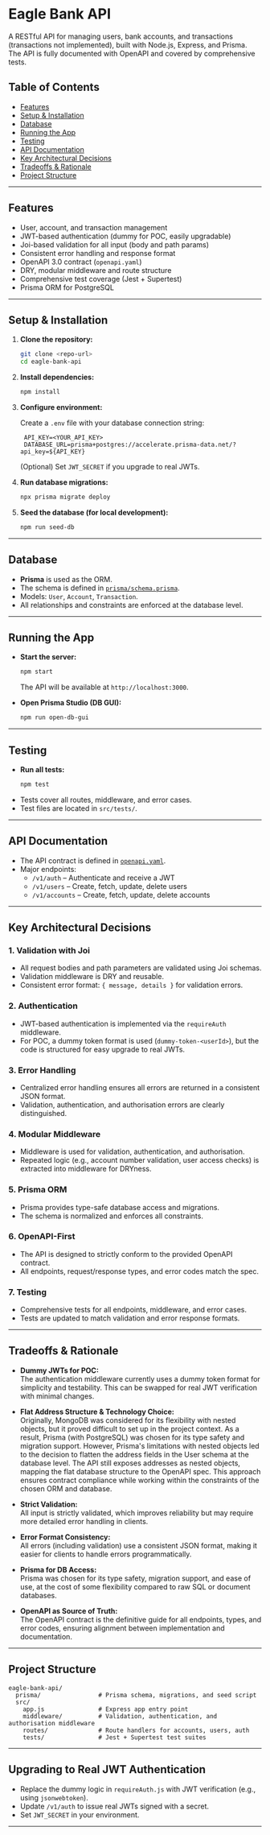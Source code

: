 # Eagle Bank API

A RESTful API for managing users, bank accounts, and transactions (transactions not implemented), built with Node.js, Express, and Prisma. The API is fully documented with OpenAPI and covered by comprehensive tests.

## Table of Contents

- [Features](#features)
- [Setup & Installation](#setup--installation)
- [Database](#database)
- [Running the App](#running-the-app)
- [Testing](#testing)
- [API Documentation](#api-documentation)
- [Key Architectural Decisions](#key-architectural-decisions)
- [Tradeoffs & Rationale](#tradeoffs--rationale)
- [Project Structure](#project-structure)

---

## Features

- User, account, and transaction management
- JWT-based authentication (dummy for POC, easily upgradable)
- Joi-based validation for all input (body and path params)
- Consistent error handling and response format
- OpenAPI 3.0 contract (`openapi.yaml`)
- DRY, modular middleware and route structure
- Comprehensive test coverage (Jest + Supertest)
- Prisma ORM for PostgreSQL

---

## Setup & Installation

1. **Clone the repository:**

   ```sh
   git clone <repo-url>
   cd eagle-bank-api
   ```

2. **Install dependencies:**

   ```sh
   npm install
   ```

3. **Configure environment:**

   Create a `.env` file with your database connection string:

   ```
    API_KEY=<YOUR_API_KEY>
    DATABASE_URL=prisma+postgres://accelerate.prisma-data.net/?api_key=${API_KEY}
   ```

   (Optional) Set `JWT_SECRET` if you upgrade to real JWTs.

4. **Run database migrations:**

   ```sh
   npx prisma migrate deploy
   ```

5. **Seed the database (for local development):**
   ```sh
   npm run seed-db
   ```

---

## Database

- **Prisma** is used as the ORM.
- The schema is defined in [`prisma/schema.prisma`](prisma/schema.prisma).
- Models: `User`, `Account`, `Transaction`.
- All relationships and constraints are enforced at the database level.

---

## Running the App

- **Start the server:**

  ```sh
  npm start
  ```

  The API will be available at `http://localhost:3000`.

- **Open Prisma Studio (DB GUI):**
  ```sh
  npm run open-db-gui
  ```

---

## Testing

- **Run all tests:**
  ```sh
  npm test
  ```
- Tests cover all routes, middleware, and error cases.
- Test files are located in `src/tests/`.

---

## API Documentation

- The API contract is defined in [`openapi.yaml`](openapi.yaml).
- Major endpoints:
  - `/v1/auth` – Authenticate and receive a JWT
  - `/v1/users` – Create, fetch, update, delete users
  - `/v1/accounts` – Create, fetch, update, delete accounts

---

## Key Architectural Decisions

### 1. **Validation with Joi**

- All request bodies and path parameters are validated using Joi schemas.
- Validation middleware is DRY and reusable.
- Consistent error format: `{ message, details }` for validation errors.

### 2. **Authentication**

- JWT-based authentication is implemented via the `requireAuth` middleware.
- For POC, a dummy token format is used (`dummy-token-<userId>`), but the code is structured for easy upgrade to real JWTs.

### 3. **Error Handling**

- Centralized error handling ensures all errors are returned in a consistent JSON format.
- Validation, authentication, and authorisation errors are clearly distinguished.

### 4. **Modular Middleware**

- Middleware is used for validation, authentication, and authorisation.
- Repeated logic (e.g., account number validation, user access checks) is extracted into middleware for DRYness.

### 5. **Prisma ORM**

- Prisma provides type-safe database access and migrations.
- The schema is normalized and enforces all constraints.

### 6. **OpenAPI-First**

- The API is designed to strictly conform to the provided OpenAPI contract.
- All endpoints, request/response types, and error codes match the spec.

### 7. **Testing**

- Comprehensive tests for all endpoints, middleware, and error cases.
- Tests are updated to match validation and error response formats.

---

## Tradeoffs & Rationale

- **Dummy JWTs for POC:**  
  The authentication middleware currently uses a dummy token format for simplicity and testability. This can be swapped for real JWT verification with minimal changes.

- **Flat Address Structure & Technology Choice:**  
  Originally, MongoDB was considered for its flexibility with nested objects, but it proved difficult to set up in the project context. As a result, Prisma (with PostgreSQL) was chosen for its type safety and migration support. However, Prisma's limitations with nested objects led to the decision to flatten the address fields in the User schema at the database level. The API still exposes addresses as nested objects, mapping the flat database structure to the OpenAPI spec. This approach ensures contract compliance while working within the constraints of the chosen ORM and database.

- **Strict Validation:**  
  All input is strictly validated, which improves reliability but may require more detailed error handling in clients.

- **Error Format Consistency:**  
  All errors (including validation) use a consistent JSON format, making it easier for clients to handle errors programmatically.

- **Prisma for DB Access:**  
  Prisma was chosen for its type safety, migration support, and ease of use, at the cost of some flexibility compared to raw SQL or document databases.

- **OpenAPI as Source of Truth:**  
  The OpenAPI contract is the definitive guide for all endpoints, types, and error codes, ensuring alignment between implementation and documentation.

---

## Project Structure

```
eagle-bank-api/
  prisma/                # Prisma schema, migrations, and seed script
  src/
    app.js               # Express app entry point
    middleware/          # Validation, authentication, and authorisation middleware
    routes/              # Route handlers for accounts, users, auth
    tests/               # Jest + Supertest test suites

```

---

## Upgrading to Real JWT Authentication

- Replace the dummy logic in `requireAuth.js` with JWT verification (e.g., using `jsonwebtoken`).
- Update `/v1/auth` to issue real JWTs signed with a secret.
- Set `JWT_SECRET` in your environment.

---

